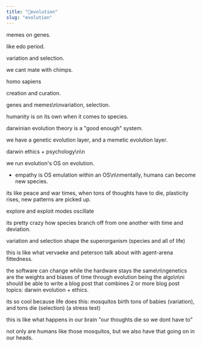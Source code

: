 ```yaml
---
title: "🐒evolution"
slug: "evolution"
---
```


memes on genes.

like edo period.

variation and selection.

we cant mate with chimps.

homo sapiens

creation and curation.

genes and memes\n\nvariation, selection.

humanity is on its own when it comes to species.

darwinian evolution theory is a "good enough" system.

we have a genetic evolution layer, and a memetic evolution layer.

darwin ethics + psychology\n\n

we run evolution's OS on evolution.

+ empathy is OS emulation within an OS\n\nmentally, humans can become new species.

its like peace and war times, when tons of thoughts have to die, plasticity rises, new patterns are picked up.

explore and exploit modes oscillate

its pretty crazy how species branch off from one another with time and deviation.

variation and selection shape the superorganism (species and all of life)

this is like what vervaeke and peterson talk about with agent-arena fittedness.

the software can change while the hardware stays the same\n\ngenetics are the weights and biases of time through evolution being the algo\n\ni should be able to write a blog post that combines 2 or more blog post topics: darwin evolution + ethics.

its so cool because life does this: mosquitos birth tons of babies (variation), and tons die (selection) (a stress test)

this is like what happens in our brain "our thoughts die so we dont have to"

not only are humans like those mosquitos, but we also have that going on in our heads.
